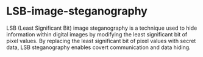 # LSB-image-steganography
LSB (Least Significant Bit) image steganography is a technique used to hide information within digital images by modifying the least significant bit of pixel values.  By replacing the least significant bit of pixel values with secret data, LSB steganography enables covert communication and data hiding.
